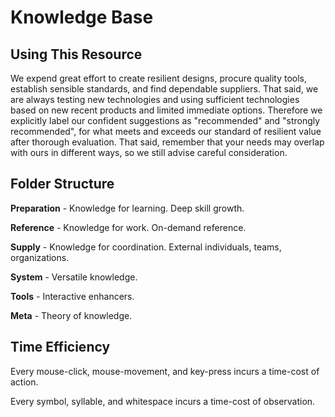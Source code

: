 # Knowledge Base

## Using This Resource

We expend great effort to create resilient designs, procure quality tools, establish sensible standards, and find dependable suppliers. That said, we are always testing new technologies and using sufficient technologies based on new recent products and limited immediate options. Therefore we explicitly label our confident suggestions as "recommended" and "strongly recommended", for what meets and exceeds our standard of resilient value after thorough evaluation. That said, remember that your needs may overlap with ours in different ways, so we still advise careful consideration.

## Folder Structure

**Preparation** - Knowledge for learning. Deep skill growth.

**Reference** - Knowledge for work. On-demand reference.

**Supply** - Knowledge for coordination. External individuals, teams, organizations.

**System** - Versatile knowledge.

**Tools** - Interactive enhancers.

**Meta** - Theory of knowledge.

## Time Efficiency

Every mouse-click, mouse-movement, and key-press incurs a time-cost of action.

Every symbol, syllable, and whitespace incurs a time-cost of observation.
